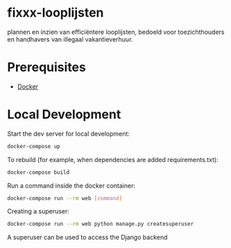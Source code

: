 # fixxx-looplijsten
plannen en inzien van efficiëntere looplijsten, bedoeld voor toezichthouders en handhavers van illegaal vakantieverhuur.

# Prerequisites

- [Docker](https://docs.docker.com/docker-for-mac/install/)  

# Local Development

Start the dev server for local development:
```bash
docker-compose up
```

To rebuild (for example, when dependencies are added requirements.txt):
```bash
docker-compose build
```

Run a command inside the docker container:

```bash
docker-compose run --rm web [command]
```

Creating a superuser:
```bash
docker-compose run --rm web python manage.py createsuperuser
```
A superuser can be used to access the Django backend